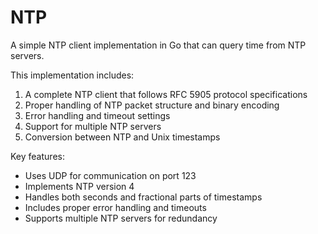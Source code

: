 # NTP

A simple NTP client implementation in Go that can query time from NTP servers.

This implementation includes:

1. A complete NTP client that follows RFC 5905 protocol specifications
2. Proper handling of NTP packet structure and binary encoding
3. Error handling and timeout settings
4. Support for multiple NTP servers
5. Conversion between NTP and Unix timestamps

Key features:

* Uses UDP for communication on port 123
* Implements NTP version 4
* Handles both seconds and fractional parts of timestamps
* Includes proper error handling and timeouts
* Supports multiple NTP servers for redundancy